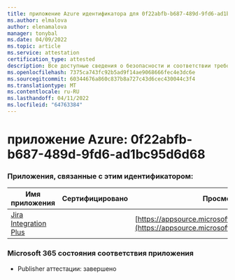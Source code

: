 ```yaml
---
title: приложение Azure идентификатора для 0f22abfb-b687-489d-9fd6-ad1bc95d6d68
ms.author: elmalova
author: elenamalova
manager: tonybal
ms.date: 04/09/2022
ms.topic: article
ms.service: attestation
certification_type: attested
description: Все доступные сведения о безопасности и соответствии требованиям для 0f22abfb-b687-489d-9fd6-ad1bc95d6d68.
ms.openlocfilehash: 7375ca743fc92b5ad9f14ae9068666fec4e3dc6e
ms.sourcegitcommit: 60344676a860c837b8a727c43d6cec430044c3f4
ms.translationtype: MT
ms.contentlocale: ru-RU
ms.lasthandoff: 04/11/2022
ms.locfileid: "64763384"
---
```

# <a name="azure-app-id-0f22abfb-b687-489d-9fd6-ad1bc95d6d68"></a>приложение Azure: 0f22abfb-b687-489d-9fd6-ad1bc95d6d68


### <a name="apps-associated-with-this-id"></a>Приложения, связанные с этим идентификатором:
| **Имя приложения** | **Сертифицировано** | **Просмотр в AppSource** |
|--------------|---------------|-----------------------|
| [Jira Integration Plus](../forward/WA200003847.md) |  | [https://appsource.microsoft.com/product/office/WA200003847](https://appsource.microsoft.com/product/office/WA200003847) |

### <a name="microsoft-365-app-compliance-status"></a>Microsoft 365 состояния соответствия приложения
- Publisher аттестации: завершено
